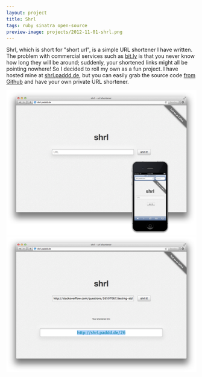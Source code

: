 ```yaml
---
layout: project
title: Shrl
tags: ruby sinatra open-source
preview-image: projects/2012-11-01-shrl.png
---
```


Shrl, which is short for "short url", is a simple URL shortener I have written.
The problem with commercial services such as [bit.ly](http://bit.ly) is that you
never know how long they will be around; suddenly, your shortened links might all
be pointing nowhere! So I decided to roll my own as a fun project. I have hosted
mine at [shrl.paddd.de](http://shrl.paddd.de), but you can easily grab the source
code [from Github](http://github.com/padde/shrl) and have your own private URL
shortener. 

![Screenshot](/assets/projects/2012-11-01-shrl.png)
![Screenshot](/assets/projects/2012-11-01-shrl-action.png)
